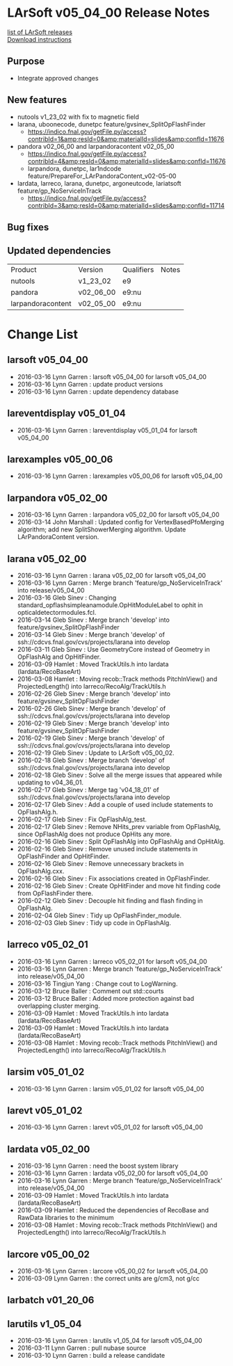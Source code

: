 # LArSoft v05_04_00 Release Notes



[list of LArSoft releases](LArSoft_release_list)  
[Download instructions](https://scisoft.fnal.gov/scisoft/bundles/larsoft/v05_04_00/larsoft-v05_04_00.html)

## Purpose

-   Integrate approved changes

## New features

-   nutools v1_23_02 with fix to magnetic field
-   larana, uboonecode, dunetpc feature/gvsinev_SplitOpFlashFinder
    -   https://indico.fnal.gov/getFile.py/access?contribId=1&amp;resId=0&amp;materialId=slides&amp;confId=11676
-   pandora v02_06_00 and larpandoracontent v02_05_00
    -   https://indico.fnal.gov/getFile.py/access?contribId=4&amp;resId=0&amp;materialId=slides&amp;confId=11676
    -   larpandora, dunetpc, lar1ndcode feature/PrepareFor_LArPandoraContent_v02-05-00
-   lardata, larreco, larana, dunetpc, argoneutcode, lariatsoft feature/gp_NoServiceInTrack
    -   https://indico.fnal.gov/getFile.py/access?contribId=3&amp;resId=0&amp;materialId=slides&amp;confId=11714

## Bug fixes

## Updated dependencies

|                   |           |            |       |
|-------------------|-----------|------------|-------|
| Product           | Version   | Qualifiers | Notes |
| nutools           | v1_23_02  | e9         |       |
| pandora           | v02_06_00 | e9:nu      |       |
| larpandoracontent | v02_05_00 | e9:nu      |       |

# Change List

## larsoft v05_04_00

-   2016-03-16 Lynn Garren : larsoft v05_04_00 for larsoft v05_04_00
-   2016-03-16 Lynn Garren : update product versions
-   2016-03-16 Lynn Garren : update dependency database

## lareventdisplay v05_01_04

-   2016-03-16 Lynn Garren : lareventdisplay v05_01_04 for larsoft v05_04_00

## larexamples v05_00_06

-   2016-03-16 Lynn Garren : larexamples v05_00_06 for larsoft v05_04_00

## larpandora v05_02_00

-   2016-03-16 Lynn Garren : larpandora v05_02_00 for larsoft v05_04_00
-   2016-03-14 John Marshall : Updated config for VertexBasedPfoMerging algorithm; add new SplitShowerMerging algorithm. Update LArPandoraContent version.

## larana v05_02_00

-   2016-03-16 Lynn Garren : larana v05_02_00 for larsoft v05_04_00
-   2016-03-16 Lynn Garren : Merge branch 'feature/gp_NoServiceInTrack' into release/v05_04_00
-   2016-03-16 Gleb Sinev : Changing standard_opflashsimpleanamodule.OpHitModuleLabel to ophit in opticaldetectormodules.fcl.
-   2016-03-14 Gleb Sinev : Merge branch 'develop' into feature/gvsinev_SplitOpFlashFinder
-   2016-03-14 Gleb Sinev : Merge branch 'develop' of ssh://cdcvs.fnal.gov/cvs/projects/larana into develop
-   2016-03-11 Gleb Sinev : Use GeometryCore instead of Geometry in OpFlashAlg and OpHitFinder.
-   2016-03-09 Hamlet : Moved TrackUtils.h into lardata (lardata/RecoBaseArt)
-   2016-03-08 Hamlet : Moving recob::Track methods PitchInView() and ProjectedLength() into larreco/RecoAlg/TrackUtils.h
-   2016-02-26 Gleb Sinev : Merge branch 'develop' into feature/gvsinev_SplitOpFlashFinder
-   2016-02-26 Gleb Sinev : Merge branch 'develop' of ssh://cdcvs.fnal.gov/cvs/projects/larana into develop
-   2016-02-19 Gleb Sinev : Merge branch 'develop' into feature/gvsinev_SplitOpFlashFinder
-   2016-02-19 Gleb Sinev : Merge branch 'develop' of ssh://cdcvs.fnal.gov/cvs/projects/larana into develop
-   2016-02-19 Gleb Sinev : Update to LArSoft v05_00_02.
-   2016-02-18 Gleb Sinev : Merge branch 'develop' of ssh://cdcvs.fnal.gov/cvs/projects/larana into develop
-   2016-02-18 Gleb Sinev : Solve all the merge issues that appeared while updating to v04_36_01.
-   2016-02-17 Gleb Sinev : Merge tag 'v04_18_01' of ssh://cdcvs.fnal.gov/cvs/projects/larana into develop
-   2016-02-17 Gleb Sinev : Add a couple of used include statements to OpFlashAlg.h.
-   2016-02-17 Gleb Sinev : Fix OpFlashAlg_test.
-   2016-02-17 Gleb Sinev : Remove NHits_prev variable from OpFlashAlg, since OpFlashAlg does not produce OpHits any more.
-   2016-02-16 Gleb Sinev : Split OpFlashAlg into OpFlashAlg and OpHitAlg.
-   2016-02-16 Gleb Sinev : Remove unused include statements in OpFlashFinder and OpHitFinder.
-   2016-02-16 Gleb Sinev : Remove unnecessary brackets in OpFlashAlg.cxx.
-   2016-02-16 Gleb Sinev : Fix associations created in OpFlashFinder.
-   2016-02-16 Gleb Sinev : Create OpHitFinder and move hit finding code from OpFlashFinder there.
-   2016-02-12 Gleb Sinev : Decouple hit finding and flash finding in OpFlashAlg.
-   2016-02-04 Gleb Sinev : Tidy up OpFlashFinder_module.
-   2016-02-03 Gleb Sinev : Tidy up code in OpFlashAlg.

## larreco v05_02_01

-   2016-03-16 Lynn Garren : larreco v05_02_01 for larsoft v05_04_00
-   2016-03-16 Lynn Garren : Merge branch 'feature/gp_NoServiceInTrack' into release/v05_04_00
-   2016-03-16 Tingjun Yang : Change cout to LogWarning.
-   2016-03-12 Bruce Baller : Comment out std::courts
-   2016-03-12 Bruce Baller : Added more protection against bad overlapping cluster merging.
-   2016-03-09 Hamlet : Moved TrackUtils.h into lardata (lardata/RecoBaseArt)
-   2016-03-09 Hamlet : Moved TrackUtils.h into lardata (lardata/RecoBaseArt)
-   2016-03-08 Hamlet : Moving recob::Track methods PitchInView() and ProjectedLength() into larreco/RecoAlg/TrackUtils.h

## larsim v05_01_02

-   2016-03-16 Lynn Garren : larsim v05_01_02 for larsoft v05_04_00

## larevt v05_01_02

-   2016-03-16 Lynn Garren : larevt v05_01_02 for larsoft v05_04_00

## lardata v05_02_00

-   2016-03-16 Lynn Garren : need the boost system library
-   2016-03-16 Lynn Garren : lardata v05_02_00 for larsoft v05_04_00
-   2016-03-16 Lynn Garren : Merge branch 'feature/gp_NoServiceInTrack' into release/v05_04_00
-   2016-03-09 Hamlet : Moved TrackUtils.h into lardata (lardata/RecoBaseArt)
-   2016-03-09 Hamlet : Reduced the dependencies of RecoBase and RawData libraries to the minimum
-   2016-03-08 Hamlet : Moving recob::Track methods PitchInView() and ProjectedLength() into larreco/RecoAlg/TrackUtils.h

## larcore v05_00_02

-   2016-03-16 Lynn Garren : larcore v05_00_02 for larsoft v05_04_00
-   2016-03-09 Lynn Garren : the correct units are g/cm3, not g/cc

## larbatch v01_20_06

## larutils v1_05_04

-   2016-03-16 Lynn Garren : larutils v1_05_04 for larsoft v05_04_00
-   2016-03-11 Lynn Garren : pull nubase source
-   2016-03-10 Lynn Garren : build a release candidate
